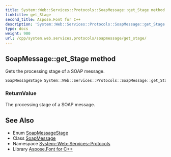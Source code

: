 ```yaml
---
title: System::Web::Services::Protocols::SoapMessage::get_Stage method
linktitle: get_Stage
second_title: Aspose.Font for C++
description: 'System::Web::Services::Protocols::SoapMessage::get_Stage method. Gets the processing stage of a SOAP message in C++.'
type: docs
weight: 900
url: /cpp/system.web.services.protocols/soapmessage/get_stage/
---
```

## SoapMessage::get_Stage method


Gets the processing stage of a SOAP message.

```cpp
SoapMessageStage System::Web::Services::Protocols::SoapMessage::get_Stage()
```


### ReturnValue

The processing stage of a SOAP message.

## See Also

* Enum [SoapMessageStage](../../soapmessagestage/)
* Class [SoapMessage](../)
* Namespace [System::Web::Services::Protocols](../../)
* Library [Aspose.Font for C++](../../../)
